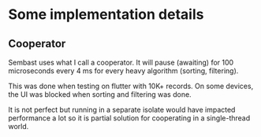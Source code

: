 # Some implementation details

## Cooperator

Sembast uses what I call a cooperator. It will pause (awaiting) for 100 microseconds every 4 ms
for every heavy algorithm (sorting, filtering).

This was done when testing on flutter with 10K+ records. On some devices, the UI
was blocked when sorting and filtering was done.

It is not perfect but running in a separate isolate would have impacted performance
a lot so it is partial solution for cooperating in a single-thread world.